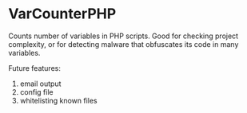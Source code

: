 # VarCounterPHP
Counts number of variables in PHP scripts. Good for checking project complexity, or for detecting malware that obfuscates its code in many variables.

Future features:
1. email output
2. config file
3. whitelisting known files
